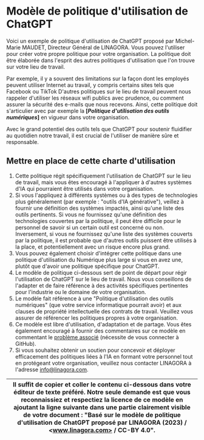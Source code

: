 # Modèle de politique d'utilisation de ChatGPT

Voici un exemple de politique d'utilisation de ChatGPT proposé par Michel-Marie MAUDET, Directeur Général de LINAGORA. Vous pouvez l'utiliser pour créer votre propre politique pour votre organisation. La politique doit être élaborée dans l'esprit des autres politiques d'utilisation que l'on trouve sur votre lieu de travail.

Par exemple, il y a souvent des limitations sur la façon dont les employés peuvent utiliser Internet au travail, y compris certains sites tels que Facebook ou TikTok D'autres politiques sur le lieu de travail peuvent nous rappeler d'utiliser les réseaux wifi publics avec prudence, ou comment assurer la sécurité des e-mails que nous recevons. Ainsi, cette politique doit s'articulier avec par exemple la **[_Politique d'utilisation des outils numériques_]** en vigueur dans votre organisation.

Avec le grand potentiel des outils tels que ChatGPT pour soutenir fluidifier au quotidien notre travail, il est crucial de l'utiliser de manière sûre et responsable.

## Mettre en place de cette charte d'utilisation

1. Cette politique régit spécifiquement l'utilisation de ChatGPT sur le lieu de travail, mais vous êtes encouragé à l'appliquer à d'autres systèmes d'IA qui pourraient être utilisés dans votre organisation.
2. Si vous l'appliquez à différents systèmes ou à des types de technologies plus généralement (par exemple : "outils d'IA générative"), veillez à fournir une définition des systèmes impactés, ainsi qu'une liste des outils pertinents. Si vous ne fournissez qu'une définition des technologies couvertes par la politique, il peut être difficile pour le personnel de savoir si un certain outil est concerné ou non.
Inversement, si vous ne fournissez qu'une liste des systèmes couverts par la politique, il est probable que d'autres outils puissent être utilisés à la place, et potentiellement avec un risque encore plus grand.
3. Vous pouvez également choisir d'intégrer cette politique dans une politique d'utilisation du Numérique plus large si vous en avez une, plutôt que d'avoir une politique spécifique pour ChatGPT.
4. Le modèle de politique ci-dessous sert de point de départ pour régir l'utilisation de ChatGPT sur le lieu de travail. Nous vous conseillons de l'adapter et de faire référence à des activités spécifiques pertinentes pour l'industrie ou le domaine de votre organisation.
5. Le modèle fait référence à une "Politique d'utilisation des outils numériques" (que votre service informatique pourrait avoir) et aux clauses de propriété intellectuelle des contrats de travail. Veuillez vous assurer de référencer les politiques propres à votre organisation.
6. Ce modèle est libre d'utilisation, d'adaptation et de partage.
Vous êtes également encouragé à fournir des commentaires sur ce modèle en commentant le [problème associé]([url](https://github.com/mmaudet/Modele-Charte-Utilisation-ChatGPT)) (nécessite de vous connecter à GitHub).
7. Si vous souhaitez obtenir un soutien pour concevoir et déployer efficacement des politiques liées à l'IA en formant votre personnel tout en protégeant votre organisation, veuillez nous contacter LINAGORA à l'adresse <info@linagora.com>.

| Il suffit de copier et coller le contenu ci-dessous dans votre éditeur de texte préféré. Notre seule demande est que vous reconnaissiez et respectiez la licence de ce modèle en ajoutant la ligne suivante dans une partie clairement visible de votre document : "Basé sur le modèle de politique d'utilisation de ChatGPT proposé par LINAGORA (2023) / <www.linagora.com> / CC-BY 4.0".|
|---|
